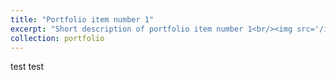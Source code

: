 ```yaml
---
title: "Portfolio item number 1"
excerpt: "Short description of portfolio item number 1<br/><img src='/images/500x300.png'>"
collection: portfolio
---
```


test test
